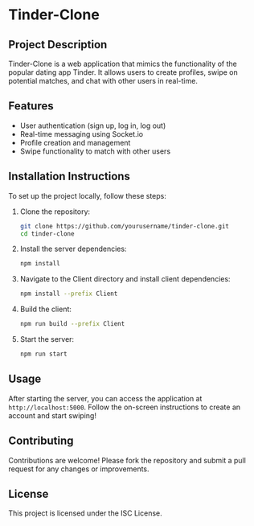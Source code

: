 # Tinder-Clone

## Project Description
Tinder-Clone is a web application that mimics the functionality of the popular dating app Tinder. It allows users to create profiles, swipe on potential matches, and chat with other users in real-time.

## Features
- User authentication (sign up, log in, log out)
- Real-time messaging using Socket.io
- Profile creation and management
- Swipe functionality to match with other users

## Installation Instructions
To set up the project locally, follow these steps:

1. Clone the repository:
   ```bash
   git clone https://github.com/yourusername/tinder-clone.git
   cd tinder-clone
   ```

2. Install the server dependencies:
   ```bash
   npm install
   ```

3. Navigate to the Client directory and install client dependencies:
   ```bash
   npm install --prefix Client
   ```

4. Build the client:
   ```bash
   npm run build --prefix Client
   ```

5. Start the server:
   ```bash
   npm run start
   ```

## Usage
After starting the server, you can access the application at `http://localhost:5000`. Follow the on-screen instructions to create an account and start swiping!

## Contributing
Contributions are welcome! Please fork the repository and submit a pull request for any changes or improvements.

## License
This project is licensed under the ISC License.
